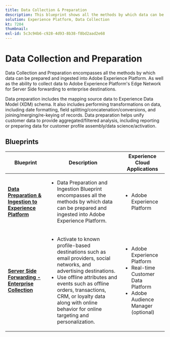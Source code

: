 ```yaml
---
title: Data Collection & Preparation
description: This blueprint shows all the methods by which data can be ingested and prepared in Adobe Experience Platform.
solution: Experience Platform, Data Collection
kt: 7204
thumbnail:
exl-id: 5c3c94b6-c928-4d93-8b38-f8bd2aad2e68
---
```

# Data Collection and Preparation

Data Collection and Preparation encompasses all the methods by which data can be prepared and ingested into Adobe Experience Platform. As well as the ability to collect data to Adobe Experience Platform's Edge Network for Server Side forwarding to enterprise destinations.

Data preparation includes the mapping source data to Experience Data Model (XDM) schema. It also includes performing transformations on data, including date formatting, field splitting/concatenation/conversions, and joining/merging/re-keying of records. Data preparation helps unify customer data to provide aggregated/filtered analysis, including reporting or preparing data for customer profile assembly/data science/activation.

## Blueprints

| Blueprint | Description| Experience Cloud Applications|
|---|---|---|
| **[Data Preparation & Ingestion to Experience Platform](ingestion.md)** | <ul><li>Data Preparation and Ingestion Blueprint encompasses all the methods by which data can be prepared and ingested into Adobe Experience Platform.</ul></li> | <ul><li> Adobe Experience Platform </ul></li>|
| **[Server Side Forwarding - Enterprise Collection](server-side-collection.md)**        | <ul><li>Activate to known profile-based destinations such as email providers, social networks, and advertising destinations. </li><li>Use offline attributes and events such as offline orders, transactions, CRM, or loyalty data along with online behavior for online targeting and personalization.</li></ul> | <ul><li>Adobe Experience Platform</li><li> Real-time Customer Data Platform</li><li>Adobe Audience Manager (optional)</li></ul> |
